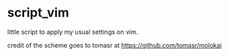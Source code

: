 # script_vim

little script to apply my usual settings on vim.

credit of the scheme goes to tomasr at https://github.com/tomasr/molokai
